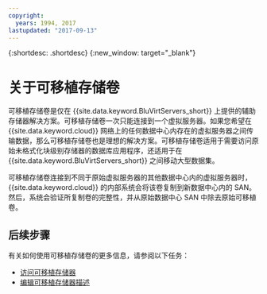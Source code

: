 ```yaml
---
copyright:
  years: 1994, 2017
lastupdated: "2017-09-13"
---
```


{:shortdesc: .shortdesc}
{:new_window: target="_blank"}

# 关于可移植存储卷

可移植存储卷是仅在 {{site.data.keyword.BluVirtServers_short}} 上提供的辅助存储器解决方案。可移植存储卷一次只能连接到一个虚拟服务器。如果您希望在 {{site.data.keyword.cloud}} 网络上的任何数据中心内存在的虚拟服务器之间传输数据，那么可移植存储卷也是理想的解决方案。可移植存储卷适用于需要访问原始未格式化块级别存储器的数据库应用程序，还适用于在 {{site.data.keyword.BluVirtServers_short}} 之间移动大型数据集。

可移植存储卷连接到不同于原始虚拟服务器的其他数据中心内的虚拟服务器时，{{site.data.keyword.cloud}} 的内部系统会将该卷复制到新数据中心内的 SAN。然后，系统会验证所复制卷的完整性，并从原始数据中心 SAN 中除去原始可移植卷。

## 后续步骤
有关如何使用可移植存储卷的更多信息，请参阅以下任务：
* [访问可移植存储器](../storage/access-portable-storage-screen.html)
* [编辑可移植存储器描述](../storage/edit-description-portable-storage-volume-psv.html)
